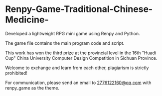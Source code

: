 # Renpy-Game-Traditional-Chinese-Medicine-

Developed a lightweight RPG mini game using Renpy and Python.

The game file contains the main program code and script.

This work has won the third prize at the provincial level in the 16th "Huadi Cup" China University Computer Design Competition in Sichuan Province.

Welcome to exchange and learn from each other, plagiarism is strictly prohibited!

For communication, please send an email to 2776122160@qq.com with renpy_game as the theme.
